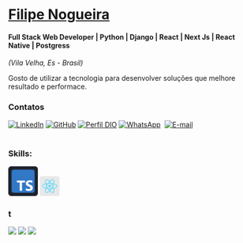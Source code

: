 # [Filipe Nogueira](https://github.com/noglipe)

#### Full Stack Web Developer | Python | Django | React | Next Js | React Native | Postgress

<i>(Vila Velha, Es - Brasil)</i>

Gosto de utilizar a tecnologia para desenvolver soluções que melhore
resultado e performace.


### Contatos

[![LinkedIn](https://img.shields.io/badge/linkedin-%230077B5.svg?style=for-the-badge&logo=linkedin&logoColor=white)](https://www.linkedin.com/in/filipe-nogueira-souza/)
[![GitHub](https://img.shields.io/badge/GitHub-0077B5?style=for-the-badge&logo=github&logoColor=white)](https://github.com/noglipe)
[![Perfil DIO](https://img.shields.io/badge/-Meu%20Perfil%20na%20DIO-0077B5?style=for-the-badge&logo=gitbook&logoColor=white)](https://www.dio.me/users/nog_lipe)
[![WhatsApp](https://img.shields.io/badge/WhatsApp-0077B5?style=for-the-badge&logo=whatsapp&logoColor=white)](https://wa.me/55+27+997925394)  [![E-mail](https://img.shields.io/badge/-Email-0077B5?style=for-the-badge&logo=microsoft-outlook&logoColor=white)](mailto:nog.lipe@gmail.com)
<br />
<br />

### Skills:

<img alt="Typescript" height="60" width="60" src="https://github.com/gui-bus/TechIcons/blob/main/Dark/Typescript.svg">
<img alt="React" height="40" width="40" src="https://github.com/gui-bus/TechIcons/blob/main/Light/React.svg">

### t
<img src="https://img.shields.io/badge/Tailwind_CSS-grey?style=for-the-badge&logo=tailwind-css&logoColor=38B2AC" />
<img src="https://img.shields.io/badge/Bootstrap-563D7C?style=for-the-badge&logo=bootstrap&logoColor=white" />
<img src="https://img.shields.io/badge/Styled_Components-DB7093?style=for-the-badge&logo=styled-components&logoColor=white" />
